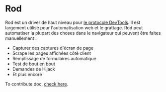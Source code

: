 # Rod

Rod est un driver de haut niveau pour [le protocole DevTools](https://chromedevtools.github.io/devtools-protocol). Il est largement utilisé pour l'automatisation web et le grattage. Rod peut automatiser la plupart des choses dans le navigateur qui peuvent être faites manuellement :

- Capturer des captures d'écran de page
- Scrape les pages affichées côté client
- Remplissage de formulaires automatique
- Test de bout en bout
- Demandes de Hijack
- Et plus encore

To contribute doc, [check here](contribute-doc.md).
